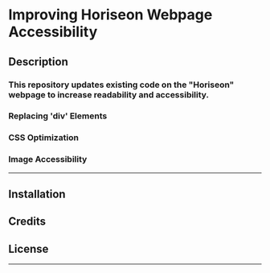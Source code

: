 # Improving Horiseon Webpage Accessibility

## Description

### **This repository updates existing code on the "Horiseon" webpage to increase readability and accessibility.**

### Replacing 'div' Elements
<!-- Existing 'div' elements have been switched with semantic HTML elements for better readability. -->
### CSS Optimization
<!-- Existing CSS classes have been consolidated (or eliminated) to reduce redundancy, and have been appropriately switched to ID tags if their respective properties are only applied to just one HTML element. Furthermore, CSS selectors and their properties have been rearranged to better reflect the semantic flow in the HTML file. -->
### Image Accessibility
<!-- All image elements now have an "alt" attribute or an "aria-label" to further promote accessibility. -->

---

## Installation

<!-- N/A -->

## Credits

<!-- Special thanks to the UofA Coding Bootcamp teaching staff for guidance and assistance. -->

## License

<!-- Open Source -->

---